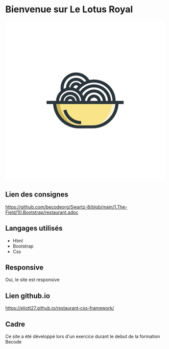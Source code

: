 # Bienvenue sur Le Lotus Royal 

![Logo](/Asset/logo.png) 

## Lien des consignes 

https://github.com/becodeorg/Swartz-8/blob/main/1.The-Field/10.Bootstrap/restaurant.adoc

## Langages utilisés

- Html 
- Bootstrap 
- Css

## Responsive

Oui, le site est responsive

## Lien github.io

https://eliott27.github.io/restaurant-css-framework/

## Cadre

Ce site a été développé lors d'un exercice durant le debut de la formation Becode